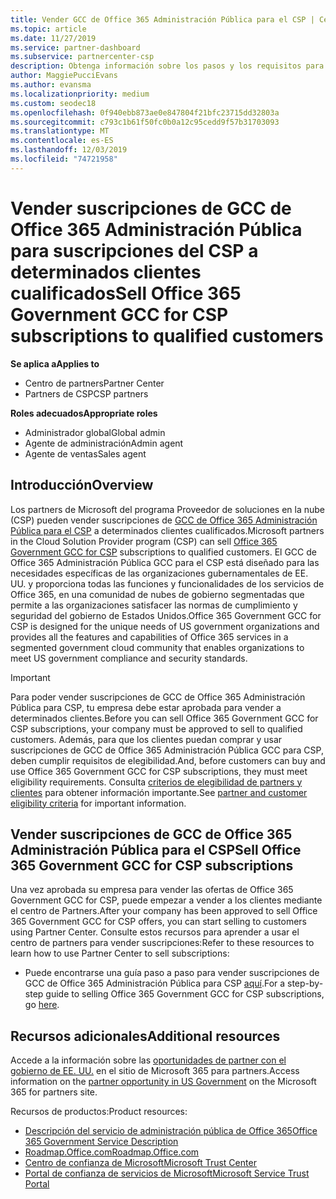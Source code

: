 ```yaml
---
title: Vender GCC de Office 365 Administración Pública para el CSP | Centro de partners
ms.topic: article
ms.date: 11/27/2019
ms.service: partner-dashboard
ms.subservice: partnercenter-csp
description: Obtenga información sobre los pasos y los requisitos para vender suscripciones a Office 365 Government GCC for CSP a usuarios o contratistas de la administración pública de Estados Unidos.
author: MaggiePucciEvans
ms.author: evansma
ms.localizationpriority: medium
ms.custom: seodec18
ms.openlocfilehash: 0f940ebb873ae0e847804f21bfc23715dd32803a
ms.sourcegitcommit: c793c1b61f50fc0b0a12c95cedd9f57b31703093
ms.translationtype: MT
ms.contentlocale: es-ES
ms.lasthandoff: 12/03/2019
ms.locfileid: "74721958"
---
```

# <a name="sell-office-365-government-gcc-for-csp-subscriptions-to-qualified-customers"></a><span data-ttu-id="ed24f-103">Vender suscripciones de GCC de Office 365 Administración Pública para suscripciones del CSP a determinados clientes cualificados</span><span class="sxs-lookup"><span data-stu-id="ed24f-103">Sell Office 365 Government GCC for CSP subscriptions to qualified customers</span></span>

<span data-ttu-id="ed24f-104">**Se aplica a**</span><span class="sxs-lookup"><span data-stu-id="ed24f-104">**Applies to**</span></span>

-  <span data-ttu-id="ed24f-105">Centro de partners</span><span class="sxs-lookup"><span data-stu-id="ed24f-105">Partner Center</span></span>
-  <span data-ttu-id="ed24f-106">Partners de CSP</span><span class="sxs-lookup"><span data-stu-id="ed24f-106">CSP partners</span></span>

<span data-ttu-id="ed24f-107">**Roles adecuados**</span><span class="sxs-lookup"><span data-stu-id="ed24f-107">**Appropriate roles**</span></span>

- <span data-ttu-id="ed24f-108">Administrador global</span><span class="sxs-lookup"><span data-stu-id="ed24f-108">Global admin</span></span>
- <span data-ttu-id="ed24f-109">Agente de administración</span><span class="sxs-lookup"><span data-stu-id="ed24f-109">Admin agent</span></span>
- <span data-ttu-id="ed24f-110">Agente de ventas</span><span class="sxs-lookup"><span data-stu-id="ed24f-110">Sales agent</span></span>

## <a name="overview"></a><span data-ttu-id="ed24f-111">Introducción</span><span class="sxs-lookup"><span data-stu-id="ed24f-111">Overview</span></span>

<span data-ttu-id="ed24f-112">Los partners de Microsoft del programa Proveedor de soluciones en la nube (CSP) pueden vender suscripciones de [GCC de Office 365 Administración Pública para el CSP](https://www.microsoft.com/microsoft-365/partners/governmentforCSP) a determinados clientes cualificados.</span><span class="sxs-lookup"><span data-stu-id="ed24f-112">Microsoft partners in the Cloud Solution Provider program (CSP) can sell [Office 365 Government GCC for CSP](https://www.microsoft.com/microsoft-365/partners/governmentforCSP) subscriptions to qualified customers.</span></span> <span data-ttu-id="ed24f-113">El GCC de Office 365 Administración Pública GCC para el CSP está diseñado para las necesidades específicas de las organizaciones gubernamentales de EE. UU. y proporciona todas las funciones y funcionalidades de los servicios de Office 365, en una comunidad de nubes de gobierno segmentadas que permite a las organizaciones satisfacer las normas de cumplimiento y seguridad del gobierno de Estados Unidos.</span><span class="sxs-lookup"><span data-stu-id="ed24f-113">Office 365 Government GCC for CSP is designed for the unique needs of US government organizations and provides all the features and capabilities of Office 365 services in a segmented government cloud community that enables organizations to meet US government compliance and security standards.</span></span> 

>[!IMPORTANT] 
><span data-ttu-id="ed24f-114">Para poder vender suscripciones de GCC de Office 365 Administración Pública para CSP, tu empresa debe estar aprobada para vender a determinados clientes.</span><span class="sxs-lookup"><span data-stu-id="ed24f-114">Before you can sell Office 365 Government GCC for CSP subscriptions, your company must be approved to sell to qualified customers.</span></span> <span data-ttu-id="ed24f-115">Además, para que los clientes puedan comprar y usar suscripciones de GCC de Office 365 Administración Pública GCC para CSP, deben cumplir requisitos de elegibilidad.</span><span class="sxs-lookup"><span data-stu-id="ed24f-115">And, before customers can buy and use Office 365 Government GCC for CSP subscriptions, they must meet eligibility requirements.</span></span> <span data-ttu-id="ed24f-116">Consulta [criterios de elegibilidad de partners y clientes](csp-gcc-validate.md) para obtener información importante.</span><span class="sxs-lookup"><span data-stu-id="ed24f-116">See [partner and customer eligibility criteria](csp-gcc-validate.md) for important information.</span></span>


## <a name="sell-office-365-government-gcc-for-csp-subscriptions"></a><span data-ttu-id="ed24f-117">Vender suscripciones de GCC de Office 365 Administración Pública para el CSP</span><span class="sxs-lookup"><span data-stu-id="ed24f-117">Sell Office 365 Government GCC for CSP subscriptions</span></span>

<span data-ttu-id="ed24f-118">Una vez aprobada su empresa para vender las ofertas de Office 365 Government GCC for CSP, puede empezar a vender a los clientes mediante el centro de Partners.</span><span class="sxs-lookup"><span data-stu-id="ed24f-118">After your company has been approved to sell Office 365 Government GCC for CSP offers, you can start selling to customers using Partner Center.</span></span> <span data-ttu-id="ed24f-119">Consulte estos recursos para aprender a usar el centro de partners para vender suscripciones:</span><span class="sxs-lookup"><span data-stu-id="ed24f-119">Refer to these resources to learn how to use Partner Center to sell subscriptions:</span></span> 

-   <span data-ttu-id="ed24f-120">Puede encontrarse una guía paso a paso para vender suscripciones de GCC de Office 365 Administración Pública para CSP [aquí](https://go.microsoft.com/fwlink/?linkid=2007323).</span><span class="sxs-lookup"><span data-stu-id="ed24f-120">For a step-by-step guide to selling Office 365 Government GCC for CSP subscriptions, go [here](https://go.microsoft.com/fwlink/?linkid=2007323).</span></span>  


## <a name="additional-resources"></a><span data-ttu-id="ed24f-121">Recursos adicionales</span><span class="sxs-lookup"><span data-stu-id="ed24f-121">Additional resources</span></span>

<span data-ttu-id="ed24f-122">Accede a la información sobre las [oportunidades de partner con el gobierno de EE. UU.](https://www.microsoft.com/microsoft-365/partners/governmentforCSP) en el sitio de Microsoft 365 para partners.</span><span class="sxs-lookup"><span data-stu-id="ed24f-122">Access information on the [partner opportunity in US Government](https://www.microsoft.com/microsoft-365/partners/governmentforCSP) on the Microsoft 365 for partners site.</span></span>

<span data-ttu-id="ed24f-123">Recursos de productos:</span><span class="sxs-lookup"><span data-stu-id="ed24f-123">Product resources:</span></span>

- [<span data-ttu-id="ed24f-124">Descripción del servicio de administración pública de Office 365</span><span class="sxs-lookup"><span data-stu-id="ed24f-124">Office 365 Government Service Description</span></span>](https://technet.microsoft.com/library/mt774581.aspx)
- [<span data-ttu-id="ed24f-125">Roadmap.Office.com</span><span class="sxs-lookup"><span data-stu-id="ed24f-125">Roadmap.Office.com</span></span>](https://products.office.com/business/office-365-roadmap)
- [<span data-ttu-id="ed24f-126">Centro de confianza de Microsoft</span><span class="sxs-lookup"><span data-stu-id="ed24f-126">Microsoft Trust Center</span></span>](https://www.microsoft.com/TrustCenter/)
- [<span data-ttu-id="ed24f-127">Portal de confianza de servicios de Microsoft</span><span class="sxs-lookup"><span data-stu-id="ed24f-127">Microsoft Service Trust Portal</span></span>](https://aka.ms/STP)

